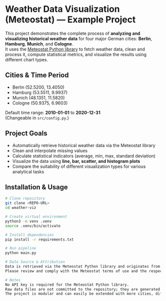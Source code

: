 # Weather Data Visualization (Meteostat) — Example Project

This project demonstrates the complete process of **analyzing and visualizing historical weather data** for four major German cities: **Berlin**, **Hamburg**, **Munich**, and **Cologne**.  
It uses the [Meteostat Python library](https://dev.meteostat.net/python/) to fetch weather data, clean and process it, compute statistical metrics, and visualize the results using different chart types.

## Cities & Time Period

- Berlin (52.5200, 13.4050)
- Hamburg (53.5511, 9.9937)
- Munich (48.1351, 11.5820)
- Cologne (50.9375, 6.9603)

Default time range: **2010-01-01** to **2020-12-31**  
(Changeable in `src/config.py`.)

## Project Goals

- Automatically retrieve historical weather data via the Meteostat library
- Clean and interpolate missing values
- Calculate statistical indicators (average, min, max, standard deviation)
- Visualize the data using **line, bar, scatter, and histogram plots**
- Compare the suitability of different visualization types for various analytical tasks

## Installation & Usage

```bash
# Clone repository
git clone <REPO-URL>
cd weather-viz

# Create virtual environment
python3 -m venv .venv
source .venv/bin/activate

# Install dependencies
pip install -r requirements.txt

# Run pipeline
python main.py

# Data Source & Attribution
Data is retrieved via the Meteostat Python library and originates from official meteorological archives.
Please review and comply with the Meteostat terms of use and the respective original data providers.

# Notes
No API key is required for the Meteostat Python library.
Raw data files are not committed to the repository; they are generated locally during the first run.
The project is modular and can easily be extended with more cities, different time ranges, or additional chart types.